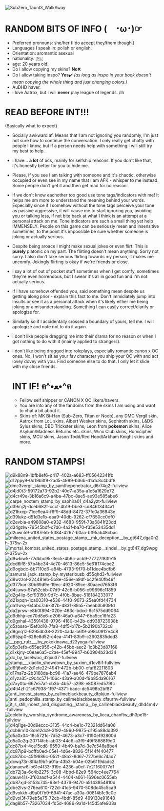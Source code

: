 ![SubZero_Taunt3_WalkAway](https://github.com/user-attachments/assets/76cf47ee-b25b-439c-a9bd-696c72ff53ef)

# RANDOM BITS OF INFO (⁠　⁠･⁠ω⁠･⁠)⁠☞

- Preferred pronouns: she/her (I do accept they/them though.)
- Languages I speak in: polish or english.
- Orientation: aromantic asexual 
- nationality: 🇵🇱
- age: 20 years old.
- Do I allow copying my skins? **No**❌
- Do I allow taking inspo? **Yes**✔️
*(as long as inspo in your book doesn't mean copying the whole thing and just changing colors.)*
- AuDHD haver.
- I love Aatrox, but I will **never** play league of legends. /lh

#  READ BEFORE INT!!!
(Basically what to expect)

- Socially awkward af. Means that I am not ignoring you randomly, I'm just not sure how to continue the conversation. I only really get chatty with people I know, but if a person needs help with something I will still try my best to help.

- I have... **a lot** of ocs, mainly for selfship reasons. If you don't like that, it's honestly better for you to hide me.

- Please, if you see I am talking with someone and it's chaotic, otherwise occupied or even see in my name that I am AFK - whisper to me instead. Some people don't get it and then get mad for no reason.

- If we don't know eachother too good use tone tags/indicators with me! It helps me sm more to understand the meaning behind your words. Especially since if I somehow without the tone tags perceive your tone as passive aggressive, it will cause me to start ignoring you, avoiding you or talking less, if not bite back at what I think is an attempt at a personal attack on me. Tone indicators are such a small thing yet help IMMENSELY. People on this game can be seriously mean and insensitive sometimes, to the point it's impossible be sure whether someone is joking or actually serious.

- Despite being aroace I might make sexual jokes or even flirt. This is **purely** platonic on my part. The flirting doesn't mean anything. Sorry not sorry. I also don't take serious flirting towards my person, it makes me uncomfy. Jokingly flirting is okay if we're friends or close. 

- I say a lot of out of pocket stuff sometimes when I get comfy, sometimes they're even horrendous, but I swear it's all in good fun and I'm not actually serious.

- If I have somehow offended you, said something mean despite us getting along prior - explain this fact to me. Don't immidiately jump into insults or see it as a personal attack when it's likely either me being joking or a misunderstanding. Something I can easily correct/clarify or apologize for.

- Similarly so if I accidentally crossed a boundary of yours, tell me. I will apologize and note not to do it again.

- I don't like people dragging me into their drama for no reason or when I got nothing to do with it (mainly applied to strangers).

- I don't like being dragged into roleplays, especially romantic canon x OC ones. No, I won't sit as your fav character you ship your OC with and act lovey dovey with you. Find someone else to do that. I only let it slide with my close friends.


  # INT IF! ฅ⁠^⁠•⁠ﻌ⁠•⁠^⁠ฅ

  - Fellow self shipper or CANON X OC likers/havers. 
  - You are into any of the fandoms from the skins I am using and want to chat a bit about it.
  - Skins of: MK Bi-Han (Sub-Zero, Titan or Noob), any DMC Vergil skin, Aatrox from LoL skins, Albert Wesker skins, Sephiroth skins, L&DS Sylus skins, DBD Trickster skins, Leon from **pokemon** skins, Alice Asylum/Madness Returns etc. skins, Winx Club skins, Homicipher skins, MCU skins, Jason Todd/Red Hood/Arkham Knight skins and more.


# RANDOM STAMPS!


![d9k88n9-1bfb8ef6-c417-402a-a683-ff05642341fb](https://github.com/user-attachments/assets/c6eb07fd-51ea-447d-a4b6-5ce55244a939)
![d12ppy9-0d19b3f9-2ad5-4989-b36b-d1a1c8c4bdf8](https://github.com/user-attachments/assets/1317e992-f21c-4115-bdaf-ef2e87c106fe)
![dmc3vergil_stamp_by_samthepenetrator_d6r74g2-fullview](https://github.com/user-attachments/assets/a3eff0e3-13a6-4455-84b0-9d9e8b3db26d)
![d4jd0t3-59172a73-92b2-40d7-a35a-a1c5a1629e72](https://github.com/user-attachments/assets/1740c8a8-e468-4542-a52e-0208636c7d5a)
![d4cr49e-3b16a6c9-a4ba-47bc-8ae5-ae93e585abe6](https://github.com/user-attachments/assets/5812e7a8-be97-4ee5-ab82-c09e475ff9f1)
![carpe_noctem_stamp_by_saphira01_d4a2yzt-fullview](https://github.com/user-attachments/assets/b734d840-d3f3-444b-b46b-7c673582d836)
![d39mj2j-dceb682f-cccf-4b19-bbe3-cd846f3434a1](https://github.com/user-attachments/assets/b55cc9b4-bece-44e4-baa1-9482d2c6e1bc)
![d21hxcp-71ce9ea4-f6f9-48dd-8472-37fc0a36843e](https://github.com/user-attachments/assets/3c968079-f39b-455c-a316-56102abc72f0)
![d39lukz-d51d3e1b-eaa9-40db-9262-cf7650cc0df0](https://github.com/user-attachments/assets/1fa8f126-c47d-485a-a1bc-ae66eb74885c)
![d2evbia-a49808a0-e932-4683-959f-73a6841f23dd](https://github.com/user-attachments/assets/9d0d17ca-0203-4acd-a0b8-4e7f2024654c)
![d34gzlw-79545bdf-c7d6-4a3f-ba70-f35e53435dd1](https://github.com/user-attachments/assets/519b5fca-231f-4c90-8b47-4ef66b20d077)
![d2uwn59-a1f87e5b-5384-4267-b0aa-bf95ab48cbac](https://github.com/user-attachments/assets/ea7f3ece-8374-452d-96d0-5690fa7223a6)
![mileena_united_states_postage_stamp__mk_deception__by_gt647_dga0n2h-375w-2x](https://github.com/user-attachments/assets/13fab77b-57dc-439d-9bc7-707c15910cea)
![mortal_kombat_united_states_postage_stamp__sindel__by_gt647_dg9wpg9-375w-2x](https://github.com/user-attachments/assets/18f5ce60-1b93-40c9-86c5-b06270ca190f)
![d9wbiw5-77dbbc95-3ec5-4b6c-acb9-77727f83fe15](https://github.com/user-attachments/assets/64d8f27c-0b3d-4fe3-8fbf-61476952b543)
![dcd6if8-57b4bc34-4c70-4613-86c5-5e61f174cbe2](https://github.com/user-attachments/assets/285098e2-7844-4693-bf25-9d7ac453d3ef)
![d9ogbdc-8b7110d6-a84b-4793-9f70-b11dee4bdfb6](https://github.com/user-attachments/assets/1aff9764-c4f4-4f9f-bef9-9b08c30ea4a1)
![samurai_jack_stamp_by_mysteriousb_d55qhd3-fullview](https://github.com/user-attachments/assets/ca9fd40a-ca14-4675-af42-181cc462dccf)
![d8wzzol-224481eb-5b8e-456e-a9df-bc2fe40fb46f](https://github.com/user-attachments/assets/3958ead5-85c7-497b-a178-70e4c8e3eefc)
![d377kor-30b69d9e-19ec-4920-89ce-80aaed7653f6](https://github.com/user-attachments/assets/18f4349d-b091-4e63-80a4-e5f66f921a26)
![d4ijuwo-57a52cbb-07d9-42c8-b056-c99696c11859](https://github.com/user-attachments/assets/97243826-6bfa-47fd-a060-86d9cae17608)
![d2g4lip-5cf93150-9d7c-4f0b-8bae-518184233077](https://github.com/user-attachments/assets/80ccb2c3-9fba-44c8-81c8-26a30b1b5c36)
![d21xpqn-1ca00310-e536-44f0-9073-25ea0fd44734](https://github.com/user-attachments/assets/c20b0abe-f404-4ba3-ae57-b706db72154c)
![da11wsy-64abc7a6-3f7b-4831-89a5-7aeab3b809fd](https://github.com/user-attachments/assets/f8e978b2-cbc1-4a7a-9638-1816b1948795)
![da2prsw-e8b0f894-020e-463c-bdcd-6c1575dd9064](https://github.com/user-attachments/assets/2f63bc0b-7b21-487e-ae8c-4befd5c1e7d7)
![d9dhhjr-ed70d8e6-d206-46a0-a647-6ba5cc16fd23](https://github.com/user-attachments/assets/28f9533e-7199-4e7b-b66b-c4a156e7d796)
![d9gxhal-43591438-9796-4180-b42b-dd938723938b](https://github.com/user-attachments/assets/0224177e-f20d-4d95-b574-31b2729a6b8e)
![d5zosso-15ef0d10-7fa8-4df5-b17b-5b2190b732c8](https://github.com/user-attachments/assets/ab2ba3b4-3ca4-4147-a279-0bb8de162f72)
![d9gnq1z-6295db38-2220-4ada-b6f9-a98c0912e4c8](https://github.com/user-attachments/assets/24f9accf-6a25-4c9d-bb22-20ca1bd9720e)
![d65jsp0-628e8d52-c4ea-4141-83b9-c2602835dcd3](https://github.com/user-attachments/assets/643dba45-00b4-421d-9d02-6b3f7b0c12a5)
![__ppg_rulz___by_yokokinawa_d23yoga-fullview](https://github.com/user-attachments/assets/33a7a004-c6e5-4ede-aaa0-63fb3f204361)
![d5p3efb-d55ac956-c42b-45bb-aec2-1c3b23d87168](https://github.com/user-attachments/assets/fad26d02-2994-4e36-a63a-93b30caa315d)
![d1xkjny-c6eae6a5-c2ae-45ef-9947-b60904b23d34](https://github.com/user-attachments/assets/c6301b3a-5fbf-4aed-9302-e00b2ffecbf0)
![dc_by_laselwoo_d2jxu37-fullview](https://github.com/user-attachments/assets/4c46e124-92a7-479b-9314-82f0d03ccbd6)
![stamp___xiaolin_showdown_by_suxinn_d1cv8if-fullview](https://github.com/user-attachments/assets/003615b9-cc5a-46a7-b0bf-fba21d8d8994)
![d6fj6w8-2d1efe22-4941-472b-bb00-cfaf82211803](https://github.com/user-attachments/assets/1bafe80c-b4e2-4ed1-9121-21514d9cd928)
![d17na7z-2b3168da-bc96-41a7-ae46-479be7876ab4](https://github.com/user-attachments/assets/315e1d58-6c4b-45de-8732-6e1a4a9231b5)
![d1yza35-c9c4c571-106c-43a9-a00d-f9b85da96167](https://github.com/user-attachments/assets/34facaba-d65d-4f07-b951-c8a50e3e0a03)
![d7xy0tu-667e57af-cb3b-4b57-a298-e8087ed579fc](https://github.com/user-attachments/assets/5f300c36-5591-46d7-89bf-27571827db02)
![d4ti4zf-21c67938-1f97-4371-badc-dc5498b2bf87](https://github.com/user-attachments/assets/264b8993-dc74-4229-ada2-a81c1e8c2629)
![anti_incest_stamp_by_callmeblackbeauty_dfpkjun-fullview](https://github.com/user-attachments/assets/52323fd1-9cc8-42d9-ae2d-b9a7c8ba8520)
![anti_pedophilia_stamp_by_callmeblackbeauty_dfsurhv-fullview](https://github.com/user-attachments/assets/c2b8bc8e-919a-4f2d-9003-bbfd197279c2)
![it_s_still_incest_and_disgusting__stamp__by_callmeblackbeauty_dhd4m4v-fullview](https://github.com/user-attachments/assets/d2c69b9f-ea50-4dd3-875b-27b3e2182753)
![celebrity_worship_syndrome_awareness_by_licca_chanftw_dh3pe15-fullview](https://github.com/user-attachments/assets/b401a585-9d2a-4c2e-9f8f-08ddf2107846)
![d4ql1ge-20d9eccc-3135-44c4-be1c-72321dd64a06](https://github.com/user-attachments/assets/8b5f0841-6b8b-4b85-b91d-ee7f314c557e)
![dcb9m10-3de12dc9-3f92-4960-9975-d195a88dd392](https://github.com/user-attachments/assets/0fd5f932-2e51-44f4-b398-865a7373fa48)
![d5a0x04-18c5721c-7d52-4673-a3c7-6190ef92800d](https://github.com/user-attachments/assets/049d503a-9a66-4e9c-b6c8-af0fb39d23ce)
![d5a0o2q-20714fcb-ab03-44c6-a3f9-49ff868819d0](https://github.com/user-attachments/assets/082eb16c-70a3-4a7d-afcc-73d1450a3efe)
![dc87ix4-4ce15cd8-6550-4b49-ba7d-3e7c546a8be4](https://github.com/user-attachments/assets/df07ad8f-bb4b-4c8f-afb0-f11b70f68a23)
![dc87ip9-bcffb0ed-05e1-4d6e-8826-5f144f440477](https://github.com/user-attachments/assets/a2255a1a-b55f-41b9-bfb3-d28eebfc959c)
![dc87ibc-45f9986c-052f-48a2-8d67-727be6c74ad7](https://github.com/user-attachments/assets/626387e4-25a3-4fe7-bee0-5203098758ef)
![dcwq73r-8f4af9bf-a01a-43b3-b04e-02b6119dadc2](https://github.com/user-attachments/assets/1e59954c-2fa4-4a68-837e-62d5d7aa6802)
![danaew6-b61e4f33-919c-4236-a0cf-7e21160077d1](https://github.com/user-attachments/assets/bfd31189-24d0-410a-b757-cea3aa44b9ac)
![db72j3a-6c4b2275-3c08-4bbd-82e9-564cc4ee7764](https://github.com/user-attachments/assets/c0556367-10ca-416e-9601-a87b220e28f1)
![dauw41s-3f60aadf-a544-4464-a061-1696ec0655eb](https://github.com/user-attachments/assets/03374e9d-b5bb-4216-bb0e-5f8280417074)
![db87xjd-8153c745-63ef-4376-9470-a5143854810d](https://github.com/user-attachments/assets/7bca8219-5611-46c2-90e1-f3ab89477e11)
![dbe2lvs-276ea610-722d-41c5-9470-508dc45c5ca9](https://github.com/user-attachments/assets/c53588ee-319a-4fdf-8aed-48c7f46bf3f5)
![d9vokkh-d9a0f7b9-6941-47ac-a30a-00814b1c9c0e](https://github.com/user-attachments/assets/a427bda1-0aef-485a-9577-13d3da56bbf1)
![d9vol3f-79eb5e75-72cb-4bdf-85d9-499130e91648](https://github.com/user-attachments/assets/6b010e5b-53c5-4b0f-a665-abe402cd540b)
![dag8b57-73267034-fd5d-4686-9a1d-145d5afe903a](https://github.com/user-attachments/assets/cbd13b2c-9e3a-4aa5-923f-564efedf8af4)



